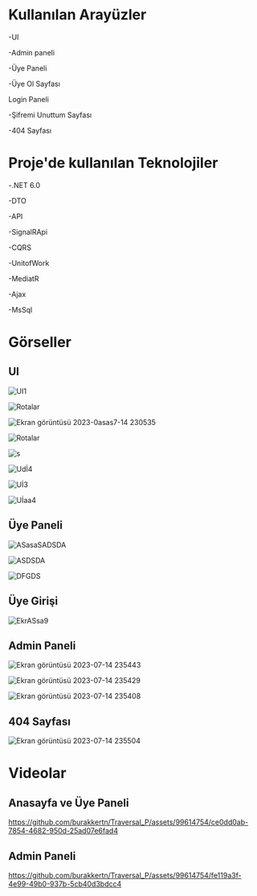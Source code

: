
<h1>Kullanılan Arayüzler</h1>

<p>-UI</p>
<p>-Admin paneli</p>
<p>-Üye Paneli</p>
<p>-Üye Ol Sayfası</p>
<p>Login Paneli</p>
<p>-Şifremi Unuttum Sayfası</p>
<p>-404 Sayfası</p>

<h1>Proje'de kullanılan Teknolojiler</h1>
<p>-.NET 6.0</p>
<p>-DTO</p>
<p>-API</p>
<p>-SignalRApi</p>
<p>-CQRS</p>
<p>-UnitofWork</p>
<p>-MediatR</p>
<p>-Ajax</p>
<p>-MsSql</p>
  
# Görseller

## UI
![UI1](https://github.com/burakkertn/Traversal_P/assets/99614754/fe38ffb2-c3c2-4bbf-a25f-69225fee3f2b)

![Rotalar](https://github.com/burakkertn/Traversal_P/assets/99614754/b7442456-191f-46e3-8078-99ec1fd8c6f1)

![Ekran görüntüsü 2023-0asas7-14 230535](https://github.com/burakkertn/Traversal_P/assets/99614754/6a014faa-ac39-43bb-9d2a-44673dfdbe31)

![Rotalar](https://github.com/burakkertn/Traversal_P/assets/99614754/42dbaf4c-4a4d-4e76-851c-8d6371e8dc76)

![s](https://github.com/burakkertn/Traversal_P/assets/99614754/a21d81ad-e6d4-420f-b573-eec3c58bd97d)

![Udİ4](https://github.com/burakkertn/Traversal_P/assets/99614754/15326a71-ce4e-43b0-9a58-9eb82918cae5)

![Uİ3](https://github.com/burakkertn/Traversal_P/assets/99614754/8d71c537-9015-4f76-b4bc-3d5ea3c08bcf)

![Uİaa4](https://github.com/burakkertn/Traversal_P/assets/99614754/ea5ba175-4b49-4aea-a8ec-2c61c9b53b93)


## Üye Paneli

![ASasaSADSDA](https://github.com/burakkertn/Traversal_P/assets/99614754/9187e1dd-5802-44c1-b7c3-ced4b69addbe)

![ASDSDA](https://github.com/burakkertn/Traversal_P/assets/99614754/6cd94000-75a3-442c-b113-ce08c8e03b4d)

![DFGDS](https://github.com/burakkertn/Traversal_P/assets/99614754/b1221cdd-71a5-4fe1-9538-725ec1fe5cb3)

## Üye Girişi

![EkrASsa9](https://github.com/burakkertn/Traversal_P/assets/99614754/1548b803-0038-49d6-bb3a-4eeaa598898b)


## Admin Paneli

![Ekran görüntüsü 2023-07-14 235443](https://github.com/burakkertn/Traversal_P/assets/99614754/d076c69b-8480-48cc-8b58-e61329e10a17)

![Ekran görüntüsü 2023-07-14 235429](https://github.com/burakkertn/Traversal_P/assets/99614754/6a741245-da79-4665-98b1-03e054e03a9e)

![Ekran görüntüsü 2023-07-14 235408](https://github.com/burakkertn/Traversal_P/assets/99614754/b5ee244b-2d2f-4400-a943-21bec14e2a69)

## 404 Sayfası

![Ekran görüntüsü 2023-07-14 235504](https://github.com/burakkertn/Traversal_P/assets/99614754/1c9eb796-d32e-4484-89a8-e6239b1dd28f)


# Videolar

## Anasayfa ve Üye Paneli

https://github.com/burakkertn/Traversal_P/assets/99614754/ce0dd0ab-7854-4682-950d-25ad07e6fad4

## Admin Paneli

https://github.com/burakkertn/Traversal_P/assets/99614754/fe119a3f-4e99-49b0-937b-5cb40d3bdcc4




